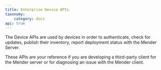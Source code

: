 ```yaml
---
title: Enterprise Device APIs
taxonomy:
    category: docs
api: true
---
```


The Device APIs are used by devices in order to authenticate, check
for updates, publish their inventory, report deployment
status with the Mender Server.

These APIs are your reference if you are developing a third-party
client for the Mender server or for diagnosing an issue with
the Mender client.

